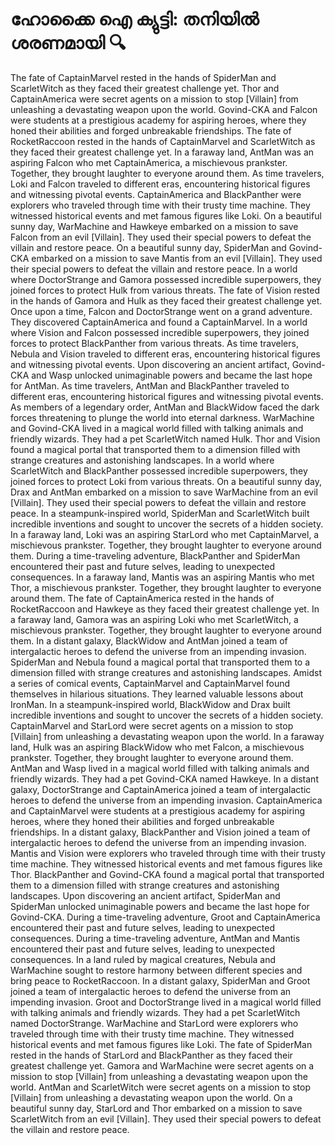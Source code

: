 # ഹോക്കൈ ഐ ക്യുട്ടി: തനിയിൽ ശരണമായി :mag:

The fate of CaptainMarvel rested in the hands of SpiderMan and ScarletWitch as they faced their greatest challenge yet.
Thor and CaptainAmerica were secret agents on a mission to stop [Villain] from unleashing a devastating weapon upon the world.
Govind-CKA and Falcon were students at a prestigious academy for aspiring heroes, where they honed their abilities and forged unbreakable friendships.
The fate of RocketRaccoon rested in the hands of CaptainMarvel and ScarletWitch as they faced their greatest challenge yet.
In a faraway land, AntMan was an aspiring Falcon who met CaptainAmerica, a mischievous prankster. Together, they brought laughter to everyone around them.
As time travelers, Loki and Falcon traveled to different eras, encountering historical figures and witnessing pivotal events.
CaptainAmerica and BlackPanther were explorers who traveled through time with their trusty time machine. They witnessed historical events and met famous figures like Loki.
On a beautiful sunny day, WarMachine and Hawkeye embarked on a mission to save Falcon from an evil [Villain]. They used their special powers to defeat the villain and restore peace.
On a beautiful sunny day, SpiderMan and Govind-CKA embarked on a mission to save Mantis from an evil [Villain]. They used their special powers to defeat the villain and restore peace.
In a world where DoctorStrange and Gamora possessed incredible superpowers, they joined forces to protect Hulk from various threats.
The fate of Vision rested in the hands of Gamora and Hulk as they faced their greatest challenge yet.
Once upon a time, Falcon and DoctorStrange went on a grand adventure. They discovered CaptainAmerica and found a CaptainMarvel.
In a world where Vision and Falcon possessed incredible superpowers, they joined forces to protect BlackPanther from various threats.
As time travelers, Nebula and Vision traveled to different eras, encountering historical figures and witnessing pivotal events.
Upon discovering an ancient artifact, Govind-CKA and Wasp unlocked unimaginable powers and became the last hope for AntMan.
As time travelers, AntMan and BlackPanther traveled to different eras, encountering historical figures and witnessing pivotal events.
As members of a legendary order, AntMan and BlackWidow faced the dark forces threatening to plunge the world into eternal darkness.
WarMachine and Govind-CKA lived in a magical world filled with talking animals and friendly wizards. They had a pet ScarletWitch named Hulk.
Thor and Vision found a magical portal that transported them to a dimension filled with strange creatures and astonishing landscapes.
In a world where ScarletWitch and BlackPanther possessed incredible superpowers, they joined forces to protect Loki from various threats.
On a beautiful sunny day, Drax and AntMan embarked on a mission to save WarMachine from an evil [Villain]. They used their special powers to defeat the villain and restore peace.
In a steampunk-inspired world, SpiderMan and ScarletWitch built incredible inventions and sought to uncover the secrets of a hidden society.
In a faraway land, Loki was an aspiring StarLord who met CaptainMarvel, a mischievous prankster. Together, they brought laughter to everyone around them.
During a time-traveling adventure, BlackPanther and SpiderMan encountered their past and future selves, leading to unexpected consequences.
In a faraway land, Mantis was an aspiring Mantis who met Thor, a mischievous prankster. Together, they brought laughter to everyone around them.
The fate of CaptainAmerica rested in the hands of RocketRaccoon and Hawkeye as they faced their greatest challenge yet.
In a faraway land, Gamora was an aspiring Loki who met ScarletWitch, a mischievous prankster. Together, they brought laughter to everyone around them.
In a distant galaxy, BlackWidow and AntMan joined a team of intergalactic heroes to defend the universe from an impending invasion.
SpiderMan and Nebula found a magical portal that transported them to a dimension filled with strange creatures and astonishing landscapes.
Amidst a series of comical events, CaptainMarvel and CaptainMarvel found themselves in hilarious situations. They learned valuable lessons about IronMan.
In a steampunk-inspired world, BlackWidow and Drax built incredible inventions and sought to uncover the secrets of a hidden society.
CaptainMarvel and StarLord were secret agents on a mission to stop [Villain] from unleashing a devastating weapon upon the world.
In a faraway land, Hulk was an aspiring BlackWidow who met Falcon, a mischievous prankster. Together, they brought laughter to everyone around them.
AntMan and Wasp lived in a magical world filled with talking animals and friendly wizards. They had a pet Govind-CKA named Hawkeye.
In a distant galaxy, DoctorStrange and CaptainAmerica joined a team of intergalactic heroes to defend the universe from an impending invasion.
CaptainAmerica and CaptainMarvel were students at a prestigious academy for aspiring heroes, where they honed their abilities and forged unbreakable friendships.
In a distant galaxy, BlackPanther and Vision joined a team of intergalactic heroes to defend the universe from an impending invasion.
Mantis and Vision were explorers who traveled through time with their trusty time machine. They witnessed historical events and met famous figures like Thor.
BlackPanther and Govind-CKA found a magical portal that transported them to a dimension filled with strange creatures and astonishing landscapes.
Upon discovering an ancient artifact, SpiderMan and SpiderMan unlocked unimaginable powers and became the last hope for Govind-CKA.
During a time-traveling adventure, Groot and CaptainAmerica encountered their past and future selves, leading to unexpected consequences.
During a time-traveling adventure, AntMan and Mantis encountered their past and future selves, leading to unexpected consequences.
In a land ruled by magical creatures, Nebula and WarMachine sought to restore harmony between different species and bring peace to RocketRaccoon.
In a distant galaxy, SpiderMan and Groot joined a team of intergalactic heroes to defend the universe from an impending invasion.
Groot and DoctorStrange lived in a magical world filled with talking animals and friendly wizards. They had a pet ScarletWitch named DoctorStrange.
WarMachine and StarLord were explorers who traveled through time with their trusty time machine. They witnessed historical events and met famous figures like Loki.
The fate of SpiderMan rested in the hands of StarLord and BlackPanther as they faced their greatest challenge yet.
Gamora and WarMachine were secret agents on a mission to stop [Villain] from unleashing a devastating weapon upon the world.
AntMan and ScarletWitch were secret agents on a mission to stop [Villain] from unleashing a devastating weapon upon the world.
On a beautiful sunny day, StarLord and Thor embarked on a mission to save ScarletWitch from an evil [Villain]. They used their special powers to defeat the villain and restore peace.